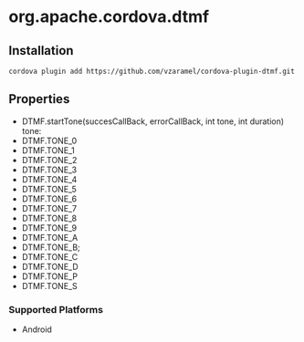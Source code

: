 <!---
    Licensed to the Apache Software Foundation (ASF) under one
    or more contributor license agreements.  See the NOTICE file
    distributed with this work for additional information
    regarding copyright ownership.  The ASF licenses this file
    to you under the Apache License, Version 2.0 (the
    "License"); you may not use this file except in compliance
    with the License.  You may obtain a copy of the License at

      http://www.apache.org/licenses/LICENSE-2.0

    Unless required by applicable law or agreed to in writing,
    software distributed under the License is distributed on an
    "AS IS" BASIS, WITHOUT WARRANTIES OR CONDITIONS OF ANY
    KIND, either express or implied.  See the License for the
    specific language governing permissions and limitations
    under the License.
-->

# org.apache.cordova.dtmf

## Installation

    cordova plugin add https://github.com/vzaramel/cordova-plugin-dtmf.git

## Properties

- DTMF.startTone(succesCallBack, errorCallBack, int tone, int duration)
tone:
 - DTMF.TONE_0
 - DTMF.TONE_1
 - DTMF.TONE_2
 - DTMF.TONE_3
 - DTMF.TONE_4
 - DTMF.TONE_5
 - DTMF.TONE_6
 - DTMF.TONE_7
 - DTMF.TONE_8
 - DTMF.TONE_9
 - DTMF.TONE_A
 - DTMF.TONE_B;
 - DTMF.TONE_C
 - DTMF.TONE_D
 - DTMF.TONE_P
 - DTMF.TONE_S

### Supported Platforms

- Android
